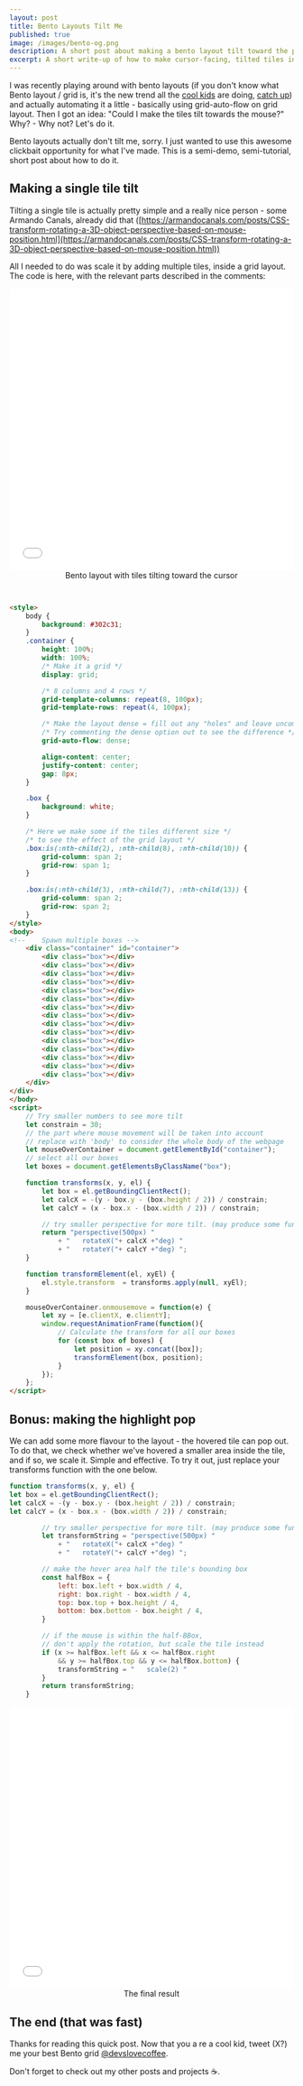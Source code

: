 ```yaml
---
layout: post
title: Bento Layouts Tilt Me
published: true
image: /images/bento-og.png
description: A short post about making a bento layout tilt toward the pointer using HTML, javascript and css.
excerpt: A short write-up of how to make cursor-facing, tilted tiles in a bento grid.
---
```


I was recently playing around with bento layouts (if you don't know what Bento layout / grid is, it's the new trend all the [cool kids](https://bentogrids.com) are doing, [catch up](https://www.webdesignerdepot.com/2023/07/what-is-the-bento-ui-trend-and-how-can-you-get-started/)) and actually automating it a little - basically using grid-auto-flow on grid layout. Then I got an idea: "Could I make the tiles tilt towards the mouse?" Why? - Why not? Let's do it.

Bento layouts actually don't tilt me, sorry. I just wanted to use this awesome clickbait opportunity for what I've made. This is a semi-demo, semi-tutorial, short post about how to do it.

## Making a single tile tilt

Tilting a single tile is actually pretty simple and a really nice person - some Armando Canals, already did that ([https://armandocanals.com/posts/CSS-transform-rotating-a-3D-object-perspective-based-on-mouse-position.html](https://armandocanals.com/posts/CSS-transform-rotating-a-3D-object-perspective-based-on-mouse-position.html))

All I needed to do was scale it by adding multiple tiles, inside a grid layout. The code is here, with the relevant parts described in the comments:

<iframe loading="lazy" title="The bento layout with tiles tilting towards the cursor" src="../public/bento-showcase/index-basic.html" height="500px" width="100%" style="border:none;"></iframe>
<figcaption align = "center">Bento layout with tiles tilting toward the cursor</figcaption>

```html


<style>
    body {
        background: #302c31;
    }
    .container {
        height: 100%;
        width: 100%;
        /* Make it a grid */
        display: grid;

        /* 8 columns and 4 rows */
        grid-template-columns: repeat(8, 100px);
        grid-template-rows: repeat(4, 100px);

        /* Make the layout dense = fill out any "holes" and leave uncompleted rows if necessary */
        /* Try commenting the dense option out to see the difference */
        grid-auto-flow: dense;

        align-content: center;
        justify-content: center;
        gap: 8px;
    }

    .box {
        background: white;
    }

    /* Here we make some if the tiles different size */
    /* to see the effect of the grid layout */
    .box:is(:nth-child(2), :nth-child(8), :nth-child(10)) {
        grid-column: span 2;
        grid-row: span 1;
    }

    .box:is(:nth-child(3), :nth-child(7), :nth-child(13)) {
        grid-column: span 2;
        grid-row: span 2;
    }
</style>
<body>
<!--    Spawn multiple boxes -->
    <div class="container" id="container">
        <div class="box"></div>
        <div class="box"></div>
        <div class="box"></div>
        <div class="box"></div>
        <div class="box"></div>
        <div class="box"></div>
        <div class="box"></div>
        <div class="box"></div>
        <div class="box"></div>
        <div class="box"></div>
        <div class="box"></div>
        <div class="box"></div>
        <div class="box"></div>
        <div class="box"></div>
        <div class="box"></div>
    </div>
</div>
</body>
<script>
    // Try smaller numbers to see more tilt
    let constrain = 30;
    // the part where mouse movement will be taken into account
    // replace with 'body' to consider the whole body of the webpage
    let mouseOverContainer = document.getElementById("container");
    // select all our boxes
    let boxes = document.getElementsByClassName("box");

    function transforms(x, y, el) {
        let box = el.getBoundingClientRect();
        let calcX = -(y - box.y - (box.height / 2)) / constrain;
        let calcY = (x - box.x - (box.width / 2)) / constrain;

        // try smaller perspective for more tilt. (may produce some fun artifacts)
        return "perspective(500px) "
            + "   rotateX("+ calcX +"deg) "
            + "   rotateY("+ calcY +"deg) ";
    }

    function transformElement(el, xyEl) {
        el.style.transform  = transforms.apply(null, xyEl);
    }

    mouseOverContainer.onmousemove = function(e) {
        let xy = [e.clientX, e.clientY];
        window.requestAnimationFrame(function(){
            // Calculate the transform for all our boxes
            for (const box of boxes) {
                let position = xy.concat([box]);
                transformElement(box, position);
            }
        });
    };
</script>
```

## Bonus: making the highlight pop

We can add some more flavour to the layout - the hovered tile can pop out. To do that, we check whether we've hovered a smaller area inside the tile, and if so, we scale it. Simple and effective. To try it out, just replace your transforms function with the one below.

```javascript
function transforms(x, y, el) {
let box = el.getBoundingClientRect();
let calcX = -(y - box.y - (box.height / 2)) / constrain;
let calcY = (x - box.x - (box.width / 2)) / constrain;

        // try smaller perspective for more tilt. (may produce some fun artifacts)
        let transformString = "perspective(500px) "
            + "   rotateX("+ calcX +"deg) "
            + "   rotateY("+ calcY +"deg) ";

        // make the hover area half the tile's bounding box
        const halfBox = {
            left: box.left + box.width / 4,
            right: box.right - box.width / 4,
            top: box.top + box.height / 4,
            bottom: box.bottom - box.height / 4,
        }

        // if the mouse is within the half-BBox, 
        // don't apply the rotation, but scale the tile instead
        if (x >= halfBox.left && x <= halfBox.right
            && y >= halfBox.top && y <= halfBox.bottom) {
            transformString = "   scale(2) "
        }
        return transformString;
    }
```
<iframe loading="lazy" title="The final result with tiles enlarging on hover" src="../public/bento-showcase/index-advanced.html" height="500px" width="100%" style="border:none;"></iframe>
<figcaption align = "center">The final result</figcaption>

## The end (that was fast)

Thanks for reading this quick post. Now that you a re a cool kid, tweet (X?) me your best Bento grid <a href="https://x.com/devslovecoffee" target="_blank">@devslovecoffee</a>. 

Don't forget to check out my other posts and projects ☕.

